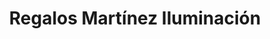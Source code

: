 ---
title: "Regalos Martínez Iluminación"
url: /sevila/regalos-martinez-iluminacion/
shop: lámparas
---